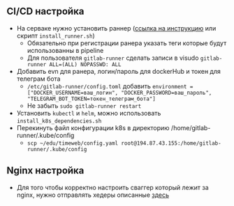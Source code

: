 ## CI/CD настройка

- На серваке нужно установить раннер ([ссылка на инструкцию](https://snakeproject.ru/rubric/article.php?art=gitlab_31012022) или скрипт `install_runner.sh`)
  - Обязательно при регистрации ранера указать теги которые будут использованны в pipeline
  - Для пользователя `gitlab-runner` сделать записи в visudo `gitlab-runner ALL=(ALL) NOPASSWD: ALL`
- Добавить evn для ранера, логин/пароль для dockerHub и токен для телеграм бота
  - `/etc/gitlab-runner/config.toml` добавить `environment = ["DOCKER_USERNAME=ваш_логин", "DOCKER_PASSWORD=ваш_пароль", "TELEGRAM_BOT_TOKEN=токен_телеграм_бота"]`
  - Не забыть `sudo gitlab-runner restart`
- Установить `kubectl` и `helm`, можно использовать `install_k8s_dependencies.sh`
- Перекинуть файл конфигурации k8s в директорию /home/gitlab-runner/.kube/config
  - `scp ~/edu/timeweb/config.yaml root@194.87.43.155:/home/gitlab-runner/.kube/config `

## Nginx настройка

- Для того чтобы корректно настроить сваггер который лежит за nginx, нужно отправлять хедеры описанные [здесь](https://springdoc.org/faq.html#_how_can_i_deploy_springdoc_openapi_starter_webmvc_ui_behind_a_reverse_proxy)
